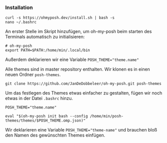 
### Installation

```
curl -s https://ohmyposh.dev/install.sh | bash -s
nano ~/.bashrc 
```

An erster Stelle im Skript hinzufügen, um oh-my-posh beim starten des Terminals automatisch zu initialisieren:
```
# oh-my-posh
export PATH=$PATH:/home/min/.local/bin
```
Außerdem deklarieren wir eine Variable `POSH_THEME="theme.name"` 

Alle themes sind in master repository enthalten. Wir klonen es in einen neuen Ordner `posh-themes`.
```
git clone https://github.com/JanDeDobbeleer/oh-my-posh.git posh-themes
```

Um das festlegen des Themes etwas einfacher zu gestalten, fügen wir noch etwas in der Datei `.bashrc` hinzu.

```
POSH_THEME="theme.name"

eval "$(oh-my-posh init bash --config /home/min/posh-themes/themes/$POSH_THEME.omp.json)"
```
Wir deklarieren eine Variable `POSH_THEME="theme-name"` und brauchen bloß den Namen des gewünschten Themes einfügen.